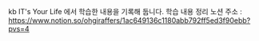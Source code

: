 kb IT's Your Life 에서 학습한 내용을 기록해 둡니다.
학습 내용 정리 노션 주소 : https://www.notion.so/ohgiraffers/1ac649136c1180abb792ff5ed3f90ebb?pvs=4
